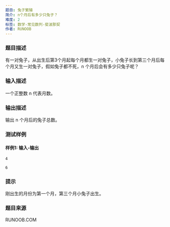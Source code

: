 ```yaml
---
题目: 兔子繁殖
简介: n个月后有多少只兔子？
难度: 2
标签: 数学-常见数列-斐波那契
作者: RUNOOB
---
```


### 题目描述

有一对兔子，从出生后第3个月起每个月都生一对兔子，小兔子长到第三个月后每个月又生一对兔子，假如兔子都不死，n 个月后会有多少只兔子呢？

### 输入描述

一个正整数 n 代表月数。

### 输出描述

输出 n 个月后的兔子总数。

### 测试样例

#### 样例1: 输入-输出

```
4
```

```
6
```

### 提示

刚出生的月份为第一个月，第三个月小兔子出生。

### 题目来源

RUNOOB.COM